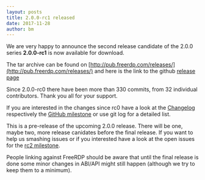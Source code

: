 ```yaml
---
layout: posts
title: 2.0.0-rc1 released
date: 2017-11-28
author: bm
---
```


We are very happy to announce the second release candidate of the 2.0.0 series **2.0.0-rc1** is now available for download.

The tar archive can be found on [http://pub.freerdp.com/releases/](http://pub.freerdp.com/releases/) and
here is the link to the github [release page](https://github.com/FreeRDP/FreeRDP/releases/tag/2.0.0-rc1)

Since 2.0.0-rc0 there have been more than 330 commits, from 32 individual contributors. Thank you all for
your support.

If you are interested in the changes since rc0 have a look at the [Changelog](https://github.com/FreeRDP/FreeRDP/blob/master/ChangeLog)
respectively the [GitHub milestone](https://github.com/FreeRDP/FreeRDP/milestone/7) or use git log for a detailed list.

This is a pre-release of the upcoming 2.0.0 release. There will be one, maybe two, more release
canidates before the final release.
If you want to help us smashing issues or if you interested have a look at the open issues for the
[rc2 milestone](https://github.com/FreeRDP/FreeRDP/milestone/8).

People linking against FreeRDP should be aware that until the final release is done some minor changes in
ABI/API might still happen (although we try to keep them to a minimum).
